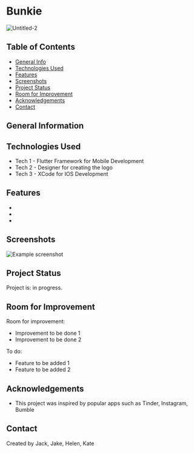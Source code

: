 # Bunkie
> 
> 
![Untitled-2](https://user-images.githubusercontent.com/72348727/140615318-88862b33-58c5-4881-88a2-a268afc8ae03.png)


## Table of Contents
* [General Info](#general-information)
* [Technologies Used](#technologies-used)
* [Features](#features)
* [Screenshots](#screenshots)
* [Project Status](#project-status)
* [Room for Improvement](#room-for-improvement)
* [Acknowledgements](#acknowledgements)
* [Contact](#contact)


## General Information



## Technologies Used
- Tech 1 - Flutter Framework for Mobile Development
- Tech 2 - Designer for creating the logo
- Tech 3 - XCode for IOS Development


## Features
- 
- 
- 


## Screenshots
![Example screenshot](./img/screenshot.png)
<!-- If you have screenshots you'd like to share, include them here. -->


## Project Status
Project is: in progress.


## Room for Improvement
Room for improvement:
- Improvement to be done 1
- Improvement to be done 2

To do:
- Feature to be added 1
- Feature to be added 2


## Acknowledgements
- This project was inspired by popular apps such as Tinder, Instagram, Bumble 


## Contact
Created by Jack, Jake, Helen, Kate
